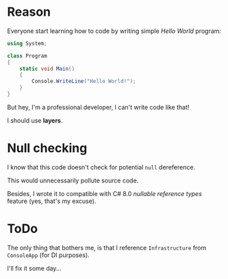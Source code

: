 # Reason

Everyone start learning how to code by writing simple *Hello World* program:
```C#
using System;

class Program
{
    static void Main()
    {
        Console.WriteLine("Hello World!");
    }
}
```

But hey, I'm a professional developer, I can't write code like that!

I should use **layers**.

# Null checking

I know that this code doesn't check for potential `null` dereference.

This would unnecessarily pollute source code.

Besides, I wrote it to compatible with C# 8.0 *nullable reference types* feature (yes, that's my excuse).

# ToDo 

The only thing that bothers me, is that I reference `Infrastructure` from `ConsoleApp` (for DI purposes).

I'll fix it some day...
